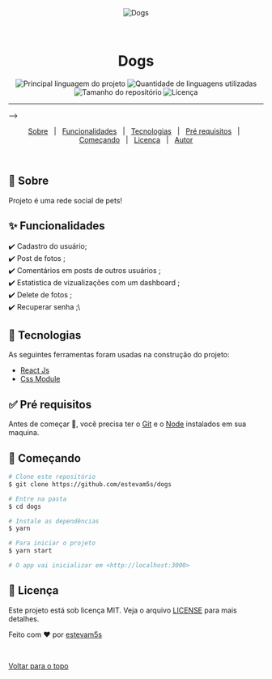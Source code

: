 <div align="center" id="top"> 
  <img src="./dogs/public/gif.gif" alt="Dogs" />

  &#xa0;

  <!-- <a href="https://dogs.netlify.com">Demo</a> -->
</div>

<h1 align="center">Dogs</h1>

<p align="center">
  <img alt="Principal linguagem do projeto" src="https://img.shields.io/github/languages/top/estevam5s/dogs?color=56BEB8">

  <img alt="Quantidade de linguagens utilizadas" src="https://img.shields.io/github/languages/count/estevam5s/dogs?color=56BEB8">

  <img alt="Tamanho do repositório" src="https://img.shields.io/github/repo-size/estevam5s/dogs?color=56BEB8">

  <img alt="Licença" src="https://img.shields.io/github/license/estevam5s/dogs?color=56BEB8">

  <!-- <img alt="Github issues" src="https://img.shields.io/github/issues/estevam5s/dogs?color=56BEB8" /> -->

  <!-- <img alt="Github forks" src="https://img.shields.io/github/forks/estevam5s/dogs?color=56BEB8" /> -->

  <!-- <img alt="Github stars" src="https://img.shields.io/github/stars/estevam5s/dogs?color=56BEB8" /> -->
</p>

<!-- Status -->



<hr> -->

<p align="center">
  <a href="#dart-sobre">Sobre</a> &#xa0; | &#xa0; 
  <a href="#sparkles-funcionalidades">Funcionalidades</a> &#xa0; | &#xa0;
  <a href="#rocket-tecnologias">Tecnologias</a> &#xa0; | &#xa0;
  <a href="#white_check_mark-pré-requesitos">Pré requisitos</a> &#xa0; | &#xa0;
  <a href="#checkered_flag-começando">Começando</a> &#xa0; | &#xa0;
  <a href="#memo-licença">Licença</a> &#xa0; | &#xa0;
  <a href="https://github.com/estevam5s" target="_blank">Autor</a>
</p>

<br>

## :dart: Sobre ##

Projeto é uma rede social de pets!

## :sparkles: Funcionalidades ##

:heavy_check_mark: Cadastro do usuário;\
:heavy_check_mark: Post de fotos ;\
:heavy_check_mark: Comentários em posts de outros usuários  ;\
:heavy_check_mark: Estatistica de vizualizações com um dashboard ;\
:heavy_check_mark: Delete de fotos ;\
:heavy_check_mark: Recuperar senha ;\

## :rocket: Tecnologias ##

As seguintes ferramentas foram usadas na construção do projeto:


- [React Js](https://pt-br.reactjs.org/)
- [Css Module](https://reactnative.dev/)


## :white_check_mark: Pré requisitos ##

Antes de começar :checkered_flag:, você precisa ter o [Git](https://git-scm.com) e o [Node](https://nodejs.org/en/) instalados em sua maquina.

## :checkered_flag: Começando ##

```bash
# Clone este repositório
$ git clone https://github.com/estevam5s/dogs

# Entre na pasta
$ cd dogs

# Instale as dependências
$ yarn

# Para iniciar o projeto
$ yarn start

# O app vai inicializar em <http://localhost:3000>
```

## :memo: Licença ##

Este projeto está sob licença MIT. Veja o arquivo [LICENSE](LICENSE.md) para mais detalhes.


Feito com :heart: por <a href="https://github.com/estevam5s" target="_blank">estevam5s</a>

&#xa0;

<a href="#top">Voltar para o topo</a>
